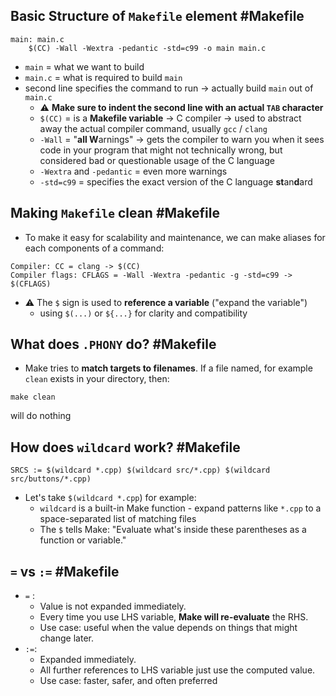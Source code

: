## Basic Structure of `Makefile` element #Makefile

```
main: main.c
	$(CC) -Wall -Wextra -pedantic -std=c99 -o main main.c
```
- `main` = what we want to build
- `main.c` = what is required to build `main`
- second line specifies the command to run -> actually build `main` out of `main.c`
	- ⚠️ **Make sure to indent the second line with an actual `TAB` character**
	- `$(CC)` = is a **Makefile variable** -> C compiler -> used to abstract away the actual compiler command, usually `gcc` / `clang`
	- `-Wall` = "**all W**arnings" -> gets the compiler to warn you when it sees code in your program that might not technically wrong, but considered bad or questionable usage of the C language
	- `-Wextra` and `-pedantic` = even more warnings
	- `-std=c99` = specifies the exact version of the C language **st**an**d**ard

## Making `Makefile` clean #Makefile 
- To make it easy for scalability and maintenance, we can make aliases for each components of a command:
```
Compiler: CC = clang -> $(CC)
Compiler flags: CFLAGS = -Wall -Wextra -pedantic -g -std=c99 -> $(CFLAGS)
```
- ⚠️ The `$` sign is used to **reference a variable** ("expand the variable")
	- using `$(...)` or `${...}` for clarity and compatibility


## What does `.PHONY` do? #Makefile 
- Make tries to **match targets to filenames**. If a file named, for example `clean` exists in your directory, then:
```
make clean
```
will do nothing

## How does `wildcard` work? #Makefile
```
SRCS := $(wildcard *.cpp) $(wildcard src/*.cpp) $(wildcard src/buttons/*.cpp)
```
- Let's take `$(wildcard *.cpp`) for example:
	- `wildcard` is a built-in Make function - expand patterns like `*.cpp` to a space-separated list of matching files
	- The `$` tells Make: "Evaluate what's inside these parentheses as a function or variable."


## `=` vs `:=` #Makefile 
- `=` :
	- Value is not expanded immediately.
	- Every time you use LHS variable, **Make will re-evaluate** the RHS.
	- Use case: useful when the value depends on things that might change later.
- `:=`:
	- Expanded immediately.
	- All further references to LHS variable just use the computed value.
	- Use case: faster, safer, and often preferred
